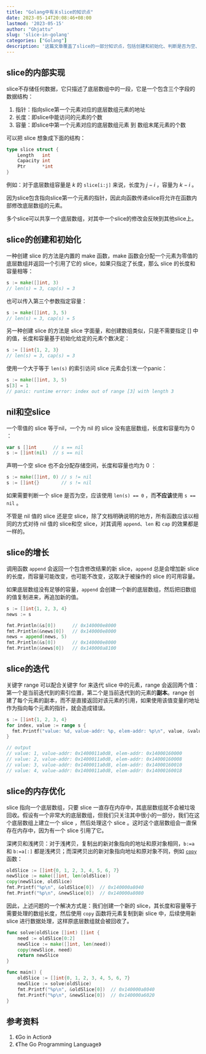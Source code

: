 ```yaml
---
title: "Golang中有关slice的知识点"
date: 2023-05-14T20:08:46+08:00
lastmod: '2023-05-15'
author: "Ghjattu"
slug: 'slice-in-golang'
categories: ["Golang"]
description: '这篇文章覆盖了slice的一部分知识点，包括创建和初始化、判断是否为空、slice的迭代以及内存优化等'
---
```


## slice的内部实现

slice不存储任何数据，它只描述了底层数组中的一段，它是一个包含三个字段的数据结构：

1. 指针：指向slice第一个元素对应的底层数组元素的地址
2. 长度：即slice中能访问的元素的个数
3. 容量：即slice中第一个元素对应的底层数组元素 到 数组末尾元素的个数

可以把 slice 想象成下面的结构：

```go
type slice struct {
	Length   int
	Capacity int
	Ptr      *int
}
```

例如：对于底层数组容量是 $k$ 的 `slice[i:j]` 来说，长度为 $j-i$ ，容量为 $k-i$ 。

因为slice包含指向slice第一个元素的指针，因此向函数传递slice将允许在函数内部修改底层数组的元素。

多个slice可以共享一个底层数组，对其中一个slice的修改会反映到其他slice上。

## slice的创建和初始化

一种创建 slice 的方法是内置的 make 函数，make 函数会分配一个元素为零值的底层数组并返回一个引用了它的 slice，如果只指定了长度，那么 slice 的长度和容量相等：

```go
s := make([]int, 3) 
// len(s) = 3, cap(s) = 3
```

也可以传入第三个参数指定容量：

```go
s := make([]int, 3, 5)
// len(s) = 3, cap(s) = 5
```

另一种创建 slice 的方法是 slice 字面量，和创建数组类似，只是不需要指定 $[]$ 中的值，长度和容量基于初始化给定的元素个数决定：

```go
s := []int{1, 2, 3}
// len(s) = 3, cap(s) = 3
```

使用一个大于等于 `len(s)` 的索引访问 slice 元素会引发一个panic：

```go
s := make([]int, 3, 5)
s[3] = 1
// panic: runtime error: index out of range [3] with length 3
```

## nil和空slice

一个零值的 slice 等于nil，一个为 nil 的 slice 没有底层数组，长度和容量均为 0 ：

```go
var s []int      // s == nil
s := []int(nil)  // s == nil
```

声明一个空 slice 也不会分配存储空间，长度和容量也均为 0 ：

```go
s := make([]int, 0) // s != nil
s := []int{}        // s != nil
```

如果需要判断一个 slice 是否为空，应该使用 `len(s) == 0` ，而**不应该**使用 `s == nil` 。

不管是 nil 值的 slice 还是空 slice，除了文档明确说明的地方，所有函数应该以相同的方式对待 nil 值的 slice和空 slice，对其调用 `append`、`len` 和 `cap` 的效果都是一样的。

## slice的增长

调用函数 `append` 会返回一个包含修改结果的新 slice，`append` 总是会增加新 slice 的长度，而容量可能改变，也可能不改变，这取决于被操作的 slice 的可用容量。

如果底层数组没有足够的容量，`append` 会创建一个新的底层数组，然后把旧数组的值复制进来，再追加新的值。

```go
s := []int{1, 2, 3, 4}
news := s

fmt.Println(&s[0])      // 0x140000e8000
fmt.Println(&news[0])   // 0x140000e8000
news = append(news, 5)
fmt.Println(&s[0])      // 0x140000e8000
fmt.Println(&news[0])   // 0x140000a8100
```

## slice的迭代

关键字 range 可以配合关键字 for 来迭代 slice 中的元素，range 会返回两个值：第一个是当前迭代到的索引位置，第二个是当前迭代到的元素的**副本**。range 创建了每个元素的副本，而不是直接返回对该元素的引用，如果使用该值变量的地址作为指向每个元素的指针，就会造成错误。

```go
s := []int{1, 2, 3, 4}
for index, value := range s {
  fmt.Printf("value: %d, value-addr: %p, elem-addr: %p\n", value, &value, &s[index])
}

// output
// value: 1, value-addr: 0x1400011a0d8, elem-addr: 0x14000160000
// value: 2, value-addr: 0x1400011a0d8, elem-addr: 0x14000160008
// value: 3, value-addr: 0x1400011a0d8, elem-addr: 0x14000160010
// value: 4, value-addr: 0x1400011a0d8, elem-addr: 0x14000160018
```

## slice的内存优化

slice 指向一个底层数组，只要 slice 一直存在内存中，其底层数组就不会被垃圾回收。假设有一个非常大的底层数组，但我们只关注其中很小的一部分，我们在这个底层数组上建立一个 slice ，然后处理这个 slice 。这时这个底层数组会一直保存在内存中，因为有一个 slice 引用了它。

深拷贝和浅拷贝：对于浅拷贝，复制出的新对象指向的地址和原对象相同，`b:=a` 和 `b:=a[:]` 都是浅拷贝；而深拷贝出的新对象指向地址和原对象不同，例如  [`copy`](https://pkg.go.dev/builtin#copy) 函数：

```go
oldSlice := []int{0, 1, 2, 3, 4, 5, 6, 7}
newSlice := make([]int, len(oldSlice))
copy(newSlice, oldSlice)
fmt.Printf("%p\n", &oldSlice[0])  // 0x140000a8040
fmt.Printf("%p\n", &newSlice[0])  // 0x140000a8080
```

因此，上述问题的一个解决方式是：我们创建一个新的 slice，其长度和容量等于需要处理的数组长度，然后使用 `copy` 函数将元素复制到新 slice 中，后续使用新 slice 进行数据处理，这样原底层数组就会被回收了。

```go
func solve(oldSlice []int) []int {
	need := oldSlice[0:2]
	newSlice := make([]int, len(need))
	copy(newSlice, need)
	return newSlice
}

func main() {
	oldSlice := []int{0, 1, 2, 3, 4, 5, 6, 7}
	newSlice := solve(oldSlice)
	fmt.Printf("%p\n", &oldSlice[0])  // 0x140000a8040
	fmt.Printf("%p\n", &newSlice[0])  // 0x140000a6020
}
```
## 参考资料
1. 《Go in Action》
2. 《The Go Programming Language》
